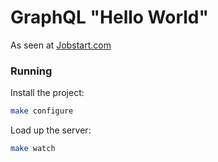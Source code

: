 # GraphQL "Hello World"

As seen at [Jobstart.com](https://www.jobstart.com/posts/graphql-tutorial-getting-started)

### Running

Install the project:

```bash
make configure
```

Load up the server:

```bash
make watch
```

